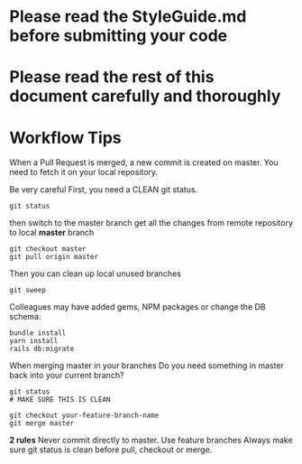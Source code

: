 # Please read the StyleGuide.md before submitting your code

# Please read the rest of this document carefully and thoroughly

# Workflow Tips

When a Pull Request is merged, a new commit is created on master.
You need to fetch it on your local repository.

Be very careful
First, you need a CLEAN git status.

```
git status
```

then switch to the master branch
get all the changes from remote repository to local **master** branch

```
git checkout master
git pull origin master
```

Then you can clean up local unused branches

```
git sweep
```


Colleagues may have added gems, NPM packages or change the DB schema:

```
bundle install
yarn install
rails db:migrate
```

When merging master in your branches
Do you need something in master back into your current branch?

```
git status
# MAKE SURE THIS IS CLEAN

git checkout your-feature-branch-name
git merge master
```

**2 rules**
Never commit directly to master. Use feature branches
Always make sure git status is clean before pull, checkout or merge.
